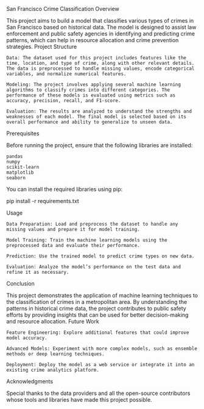 San Francisco Crime Classification
Overview

This project aims to build a model that classifies various types of crimes in San Francisco based on historical data. The model is designed to assist law enforcement and public safety agencies in identifying and predicting crime patterns, which can help in resource allocation and crime prevention strategies.
Project Structure

    Data: The dataset used for this project includes features like the time, location, and type of crime, along with other relevant details. The data is preprocessed to handle missing values, encode categorical variables, and normalize numerical features.

    Modeling: The project involves applying several machine learning algorithms to classify crimes into different categories. The performance of these models is evaluated using metrics such as accuracy, precision, recall, and F1-score.

    Evaluation: The results are analyzed to understand the strengths and weaknesses of each model. The final model is selected based on its overall performance and ability to generalize to unseen data.

Prerequisites

Before running the project, ensure that the following libraries are installed:

    pandas
    numpy
    scikit-learn
    matplotlib
    seaborn

You can install the required libraries using pip:

pip install -r requirements.txt

Usage

    Data Preparation: Load and preprocess the dataset to handle any missing values and prepare it for model training.

    Model Training: Train the machine learning models using the preprocessed data and evaluate their performance.

    Prediction: Use the trained model to predict crime types on new data.

    Evaluation: Analyze the model’s performance on the test data and refine it as necessary.

Conclusion

This project demonstrates the application of machine learning techniques to the classification of crimes in a metropolitan area. By understanding the patterns in historical crime data, the project contributes to public safety efforts by providing insights that can be used for better decision-making and resource allocation.
Future Work

    Feature Engineering: Explore additional features that could improve model accuracy.

    Advanced Models: Experiment with more complex models, such as ensemble methods or deep learning techniques.

    Deployment: Deploy the model as a web service or integrate it into an existing crime analytics platform.

Acknowledgments

Special thanks to the data providers and all the open-source contributors whose tools and libraries have made this project possible.
